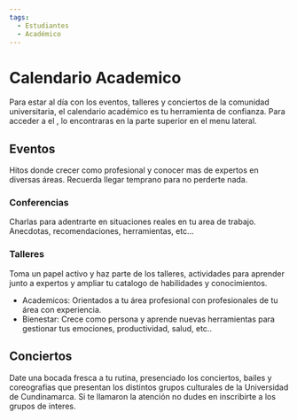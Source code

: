 ```yaml
---
tags:
  - Estudiantes
  - Académico
---
```


# Calendario Academico

Para estar al día con los eventos, talleres y conciertos de la comunidad universitaria, el calendario académico es tu herramienta de confianza. Para acceder a el , lo encontraras en la parte superior en el menu lateral.

## Eventos

Hitos donde crecer como profesional y conocer mas de expertos en diversas áreas. Recuerda llegar temprano para no perderte nada.

### Conferencias

Charlas para adentrarte en situaciones reales en tu area de trabajo. Anecdotas, recomendaciones, herramientas, etc...

### Talleres

Toma un papel activo y haz parte de los talleres, actividades para aprender junto a expertos y ampliar tu catalogo de habilidades y conocimientos.

- Academicos: Orientados a tu área profesional con profesionales de tu área con experiencia.
- Bienestar: Crece como persona y aprende nuevas herramientas para gestionar tus emociones, productividad, salud, etc..

## Conciertos

Date una bocada fresca a tu rutina, presenciado los conciertos, bailes y coreografias que presentan los distintos grupos culturales de la Universidad de Cundinamarca. Si te llamaron la atención no dudes en inscribirte a los grupos de interes.
